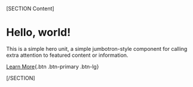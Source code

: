 [SECTION Content]

# Hello, world!

This is a simple hero unit, a simple jumbotron-style component for calling extra attention to featured content or information.

[Learn More](http://e.aa){.btn .btn-primary .btn-lg}

[/SECTION]